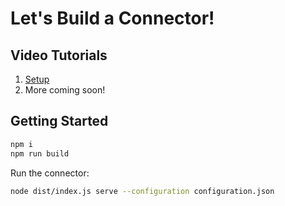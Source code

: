 # Let's Build a Connector!

## Video Tutorials

1. [Setup](videos/1/README.markdown)
1. More coming soon!

## Getting Started

```sh
npm i
npm run build
```

Run the connector:

```sh
node dist/index.js serve --configuration configuration.json
```